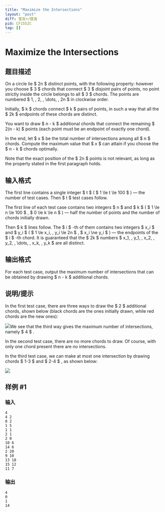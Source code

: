```yaml
---
title: "Maximize the Intersections"
layout: "post"
diff: 普及+/提高
pid: CF1552C
tag: []
---
```


# Maximize the Intersections

## 题目描述

On a circle lie $ 2n $ distinct points, with the following property: however you choose $ 3 $ chords that connect $ 3 $ disjoint pairs of points, no point strictly inside the circle belongs to all $ 3 $ chords. The points are numbered $ 1, \, 2, \, \dots, \, 2n $ in clockwise order.

Initially, $ k $ chords connect $ k $ pairs of points, in such a way that all the $ 2k $ endpoints of these chords are distinct.

You want to draw $ n - k $ additional chords that connect the remaining $ 2(n - k) $ points (each point must be an endpoint of exactly one chord).

In the end, let $ x $ be the total number of intersections among all $ n $ chords. Compute the maximum value that $ x $ can attain if you choose the $ n - k $ chords optimally.

Note that the exact position of the $ 2n $ points is not relevant, as long as the property stated in the first paragraph holds.

## 输入格式

The first line contains a single integer $ t $ ( $ 1 \le t \le 100 $ ) — the number of test cases. Then $ t $ test cases follow.

The first line of each test case contains two integers $ n $ and $ k $ ( $ 1 \le n \le 100 $ , $ 0 \le k \le n $ ) — half the number of points and the number of chords initially drawn.

Then $ k $ lines follow. The $ i $ -th of them contains two integers $ x_i $ and $ y_i $ ( $ 1 \le x_i, \, y_i \le 2n $ , $ x_i \ne y_i $ ) — the endpoints of the $ i $ -th chord. It is guaranteed that the $ 2k $ numbers $ x_1, \, y_1, \, x_2, \, y_2, \, \dots, \, x_k, \, y_k $ are all distinct.

## 输出格式

For each test case, output the maximum number of intersections that can be obtained by drawing $ n - k $ additional chords.

## 说明/提示

In the first test case, there are three ways to draw the $ 2 $ additional chords, shown below (black chords are the ones initially drawn, while red chords are the new ones):

 ![](https://cdn.luogu.com.cn/upload/vjudge_pic/CF1552C/704c17cd22decf087937d97766096b41bea230a2.png)We see that the third way gives the maximum number of intersections, namely $ 4 $ .

In the second test case, there are no more chords to draw. Of course, with only one chord present there are no intersections.

In the third test case, we can make at most one intersection by drawing chords $ 1-3 $ and $ 2-4 $ , as shown below:

 ![](https://cdn.luogu.com.cn/upload/vjudge_pic/CF1552C/abc82045666e4296b48f8b98db9ad5de10f98734.png)

## 样例 #1

### 输入

```
4
4 2
8 2
1 5
1 1
2 1
2 0
10 6
14 6
2 20
9 10
13 18
15 12
11 7
```

### 输出

```
4
0
1
14
```


